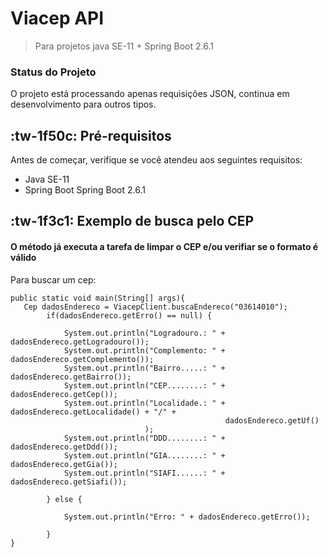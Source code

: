 # Viacep API

> Para projetos java SE-11 + Spring Boot 2.6.1 

### Status do Projeto

O projeto está processando apenas requisições JSON, continua em desenvolvimento para outros tipos.

## :tw-1f50c: Pré-requisitos

Antes de começar, verifique se você atendeu aos seguintes requisitos:

* Java SE-11
* Spring Boot Spring Boot 2.6.1

## :tw-1f3c1: Exemplo de busca pelo CEP 
#### O método já executa a tarefa de limpar o CEP  e/ou verifiar se o formato é válido   

Para buscar um cep:

```javaposition-relativeoverflow-auto
public static void main(String[] args){
   Cep dadosEndereco = ViacepClient.buscaEndereco("03614010");
		if(dadosEndereco.getErro() == null) {
			
			System.out.println("Logradouro.: " + dadosEndereco.getLogradouro());
			System.out.println("Complemento: " + dadosEndereco.getComplemento());
			System.out.println("Bairro.....: " + dadosEndereco.getBairro());
			System.out.println("CEP........: " + dadosEndereco.getCep());
			System.out.println("Localidade.: " + dadosEndereco.getLocalidade() + "/" +
												dadosEndereco.getUf()
			                  );
			System.out.println("DDD........: " + dadosEndereco.getDdd());
			System.out.println("GIA........: " + dadosEndereco.getGia());
			System.out.println("SIAFI......: " + dadosEndereco.getSiafi());
			
		} else {
			
			System.out.println("Erro: " + dadosEndereco.getErro());		
		
		}
}
```


 